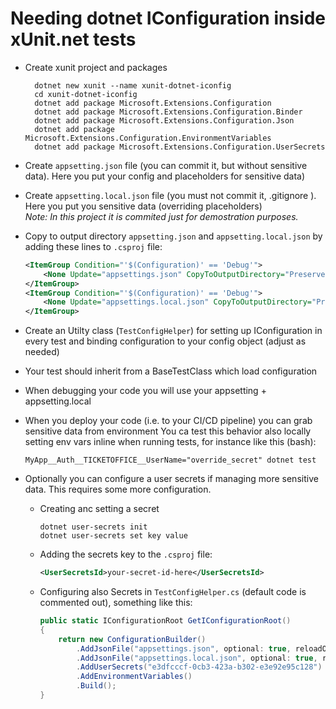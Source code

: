 # Needing dotnet IConfiguration inside xUnit.net tests

* Create xunit project and packages
    
        dotnet new xunit --name xunit-dotnet-iconfig
        cd xunit-dotnet-iconfig
        dotnet add package Microsoft.Extensions.Configuration
        dotnet add package Microsoft.Extensions.Configuration.Binder
        dotnet add package Microsoft.Extensions.Configuration.Json
        dotnet add package Microsoft.Extensions.Configuration.EnvironmentVariables
        dotnet add package Microsoft.Extensions.Configuration.UserSecrets        

* Create `appsetting.json` file (you can commit it, but without sensitive data). Here you put your config and placeholders for sensitive data)

* Create `appsetting.local.json` file (you must not commit it, .gitignore ). Here you put you sensitive data (overriding placeholders)  
_Note: In this project it is commited just for demostration purposes._

* Copy to output directory `appsetting.json` and `appsetting.local.json` by adding these lines to `.csproj` file:

    ```xml
    <ItemGroup Condition="'$(Configuration)' == 'Debug'">
        <None Update="appsettings.json" CopyToOutputDirectory="PreserveNewest" />
    </ItemGroup>
    <ItemGroup Condition="'$(Configuration)' == 'Debug'">
        <None Update="appsettings.local.json" CopyToOutputDirectory="PreserveNewest" />
    </ItemGroup>
    ```

* Create an Utilty class (`TestConfigHelper`) for setting up IConfiguration in every test and binding configuration to your config object (adjust as needed)

* Your test should inherit from a BaseTestClass which load configuration

* When debugging your code you will use your appsetting + appsetting.local

* When you deploy your code (i.e. to your CI/CD pipeline) you can grab sensitive data from environment
  You ca test this behavior also locally setting env vars inline when running tests, for instance like this (bash):

    ```          
    MyApp__Auth__TICKETOFFICE__UserName="override_secret" dotnet test
    ```

* Optionally you can configure a user secrets if managing more sensitive data. This requires some more configuration.
    * Creating anc setting a secret

        ```
        dotnet user-secrets init
        dotnet user-secrets set key value
        ```
    
    * Adding the secrets key to the `.csproj` file:

        ```xml
        <UserSecretsId>your-secret-id-here</UserSecretsId>
        ```

    * Configuring also Secrets in `TestConfigHelper.cs` (default code is commented out), something like this:

        ```cs
        public static IConfigurationRoot GetIConfigurationRoot()
        {
            return new ConfigurationBuilder()
                .AddJsonFile("appsettings.json", optional: true, reloadOnChange: true)
                .AddJsonFile("appsettings.local.json", optional: true, reloadOnChange: true)
                .AddUserSecrets("e3dfcccf-0cb3-423a-b302-e3e92e95c128")         // <-- this is the new line !!
                .AddEnvironmentVariables()
                .Build();
        }
        ```
